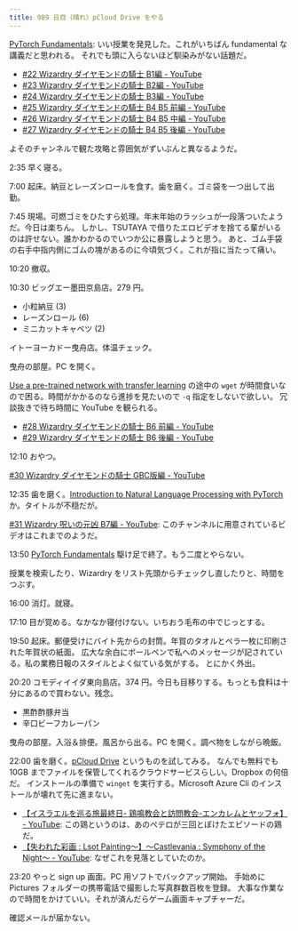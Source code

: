 ```yaml
---
title: 989 日目（晴れ）pCloud Drive をやる
---
```


[PyTorch Fundamentals](https://learn.microsoft.com/en-us/training/paths/pytorch-fundamentals/):
いい授業を発見した。これがいちばん fundamental な講義だと思われる。
それでも頭に入らないほど馴染みがない話題だ。

* [&#x23;22 Wizardry ダイヤモンドの騎士 B1編 - YouTube](https://www.youtube.com/watch?v=RfHIjOFKLs0)
* [&#x23;23 Wizardry ダイヤモンドの騎士 B2編 - YouTube](https://www.youtube.com/watch?v=zQXLapE1M80)
* [&#x23;24 Wizardry ダイヤモンドの騎士 B3編 - YouTube](https://www.youtube.com/watch?v=SXoTL7IOLwc)
* [&#x23;25 Wizardry ダイヤモンドの騎士 B4 B5 前編 - YouTube](https://www.youtube.com/watch?v=is1SXjevopc)
* [&#x23;26 Wizardry ダイヤモンドの騎士 B4 B5 中編 - YouTube](https://www.youtube.com/watch?v=CRpYHes2tbg)
* [&#x23;27 Wizardry ダイヤモンドの騎士 B4 B5 後編 - YouTube](https://www.youtube.com/watch?v=gVKbOn2l4iY)

よそのチャンネルで観た攻略と雰囲気がずいぶんと異なるようだ。

2:35 早く寝る。

7:00 起床。納豆とレーズンロールを食す。歯を磨く。ゴミ袋を一つ出して出勤。

7:45 現場。可燃ゴミをひたすら処理。年末年始のラッシュが一段落ついたようだ。今日は楽ちん。
しかし、TSUTAYA で借りたエロビデオを捨てる輩がいるのは許せない。誰かわかるのでいつか公に暴露しようと思う。
あと、ゴム手袋の右手中指内側にゴムの塊があるのに今頃気づく。これが指に当たって痛い。

10:20 撤収。

10:30 ビッグエー墨田京島店。279 円。

* 小粒納豆 (3)
* レーズンロール (6)
* ミニカットキャベツ (2)

イトーヨーカドー曳舟店。体温チェック。

曳舟の部屋。PC を開く。

[Use a pre-trained network with transfer learning](https://learn.microsoft.com/en-us/training/modules/intro-computer-vision-pytorch/6-transfer-learning)
の途中の `wget` が時間食いなので困る。時間がかかるのなら進捗を見たいので `-q` 指定をしないで欲しい。
冗談抜きで待ち時間に YouTube を観られる。

* [&#x23;28 Wizardry ダイヤモンドの騎士 B6 前編 - YouTube](https://www.youtube.com/watch?v=6OFlETR0EJk)
* [&#x23;29 Wizardry ダイヤモンドの騎士 B6 後編 - YouTube](https://www.youtube.com/watch?v=6BedDUUu1Vk)

12:10 おやつ。

[&#x23;30 Wizardry ダイヤモンドの騎士 GBC版編 - YouTube](https://www.youtube.com/watch?v=7QkrNbeMNKc)

12:35 歯を磨く。[Introduction to Natural Language Processing with PyTorch](https://learn.microsoft.com/en-us/training/modules/intro-natural-language-processing-pytorch/)
か。タイトルが不穏だが。

[&#x23;31 Wizardry 呪いの元凶 B7編 - YouTube](https://www.youtube.com/watch?v=AZbd7ebDpmc):
このチャンネルに用意されているビデオはこれまでのようだ。

13:50 [PyTorch Fundamentals](https://learn.microsoft.com/en-us/training/paths/pytorch-fundamentals/)
駆け足で終了。もう二度とやらない。

授業を検索したり、Wizardry をリスト先頭からチェックし直したりと、時間をつぶす。

16:00 消灯。就寝。

17:10 目が覚める。なかなか寝付けない。いちおう毛布の中でじっとする。

19:50 起床。郵便受けにバイト先からの封筒。年賀のタオルとペラ一枚に印刷された年賀状の紙面。
広大な余白にボールペンで私へのメッセージが記されている。私の業務日報のスタイルとよく似ている気がする。
とにかく外出。

20:20 コモディイイダ東向島店。374 円。今日も目移りする。もっとも食料は十分にあるので買わない。残念。

* 黒酢酢豚弁当
* 辛口ビーフカレーパン

曳舟の部屋。入浴＆排便。風呂から出る。PC を開く。調べ物をしながら晩飯。

22:00 歯を磨く。[pCloud Drive](https://www.pcloud.com/) というものを試してみる。
なんでも無料でも 10GB までファイルを保管してくれるクラウドサービスらしい。Dropbox の何倍だ。
インストールの準備で `winget` を実行する。Microsoft Azure Cli のインストールが壊れて先に進まない。

* [【イスラエルを巡る旅最終日- 鶏鳴教会と訪問教会-エンカレムとヤッフォ】 - YouTube](https://www.youtube.com/watch?v=1lWMVxAmnNs):
  この鶏というのは、あのペテロが三回とぼけたエピソードの鶏だ。
* [【失われた彩画 : Lsot Painting〜】〜Castlevania : Symphony of the Night〜 - YouTube](https://www.youtube.com/watch?v=H9ivhBwn_kc):
  なぜこれを見落としていたのか。

23:20 やっと sign up 画面。PC 用ソフトでバックアップ開始。
手始めに Pictures フォルダーの携帯電話で撮影した写真群数百枚を登録。
大事な作業なので時間をかけていい。それが済んだらゲーム画面キャプチャーだ。

確認メールが届かない。
